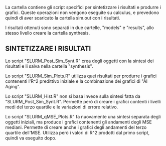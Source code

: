 La cartella contiene gli script specifici per sintetizzare i risultati e produrre i grafici. Queste operazioni non vengono eseguite su calculus, e prevedono quindi di aver scaricato la cartella sim.out con i risultati.

I risultati ottenuti sono separati in due cartelle, "models" e "results", allo stesso livello creare la cartella synthesis. 

## SINTETIZZARE I RISULTATI ##

Lo script "SLURM_Post_Sim_Synt.R" crea degli oggetti con la sintesi dei risultati e li salva nella cartella "synthesis".

Lo script "SLURM_Sim_Plots.R" utilizza quei risultati per produrre i grafici contenenti l'R^2 predittivo iniziale e la combinazione dei grafici di "AI Aging".

Lo script "SLURM_Hist.R" non si basa invece sulla sintesi fatta da "SLURM_Post_Sim_Synt.R". Permette però di creare i grafici contenti i livelli medi del terzo quartile e le variazioni di errore relativo.

Lo script "SLURM_qMSE_Plots.R" fa nuovamente una sintesi separata degli oggetti iniziali, ma produce i grafici contenenti gli andamenti degli MSE mediani. Permette di creare anche i grafici degli andamenti del terzo quartile dell'MSE. Utilizza però i valori di R^2 prodotti dal primo script, quindi va eseguito dopo.
